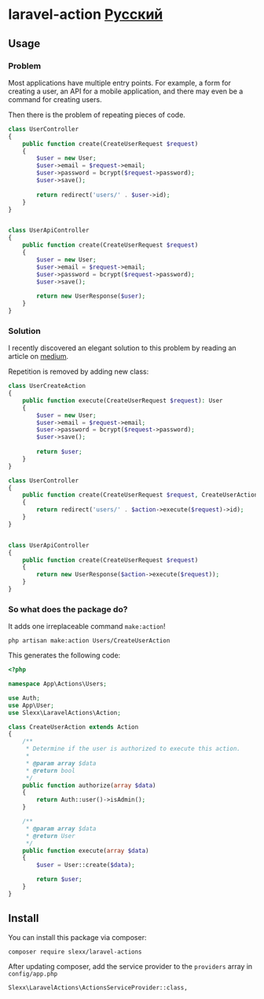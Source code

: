 # laravel-action [Русский](https://github.com/slexx1234/laravel-actions/blob/master/RU.md)

## Usage

### Problem

Most applications have multiple entry points. For example, a form for creating a user, an 
API for a mobile application, and there may even be a command for creating users.

Then there is the problem of repeating pieces of code.

```php
class UserController 
{
    public function create(CreateUserRequest $request) 
    {
        $user = new User;
        $user->email = $request->email;
        $user->password = bcrypt($request->password);
        $user->save();
        
        return redirect('users/' . $user->id);
    }
}


class UserApiController 
{
    public function create(CreateUserRequest $request) 
    {
        $user = new User;
        $user->email = $request->email;
        $user->password = bcrypt($request->password);
        $user->save();
        
        return new UserResponse($user);
    }
}
```

### Solution

I recently discovered an elegant solution to this problem by reading an article on [medium](https://medium.com/@remi_collin/keeping-your-laravel-applications-dry-with-single-action-classes-6a950ec54d1d).

Repetition is removed by adding new class:

```php
class UserCreateAction 
{
    public function execute(CreateUserRequest $request): User
    {
        $user = new User;
        $user->email = $request->email;
        $user->password = bcrypt($request->password);
        $user->save();
        
        return $user;
    }
}

class UserController 
{
    public function create(CreateUserRequest $request, CreateUserAction $action) 
    {
        return redirect('users/' . $action->execute($request)->id);
    }
}


class UserApiController 
{
    public function create(CreateUserRequest $request) 
    {
        return new UserResponse($action->execute($request));
    }
}
```

### So what does the package do?

It adds one irreplaceable command `make:action`!

```
php artisan make:action Users/CreateUserAction
```

This generates the following code:

```php
<?php

namespace App\Actions\Users;

use Auth;
use App\User;
use Slexx\LaravelActions\Action;

class CreateUserAction extends Action
{
    /**
     * Determine if the user is authorized to execute this action.
     *
     * @param array $data
     * @return bool
     */
    public function authorize(array $data)
    {
        return Auth::user()->isAdmin();
    }

    /**
     * @param array $data
     * @return User
     */
    public function execute(array $data)
    {
        $user = User::create($data);

        return $user;
    }
}
```

## Install 

You can install this package via composer:

```
composer require slexx/laravel-actions
```

After updating composer, add the service provider to the `providers` array in `config/app.php`

```
Slexx\LaravelActions\ActionsServiceProvider::class,
```


